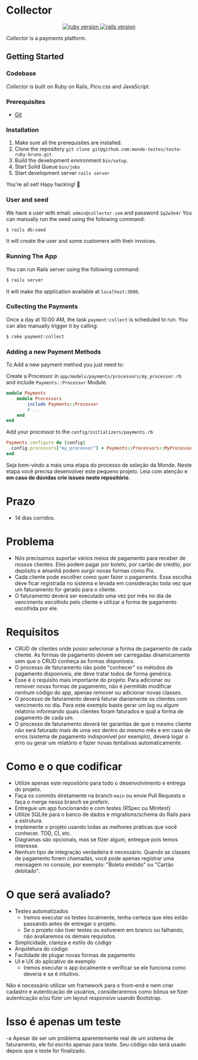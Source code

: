 # Collector

<p align="center">
  <a href="https://www.ruby-lang.org/en/">
    <img src="https://img.shields.io/badge/Ruby-v3.3.2-brightgreen.svg" alt="ruby version">
  </a>
  <a href="http://rubyonrails.org/">
    <img src="https://img.shields.io/badge/Rails-v7.2.1.2-brightgreen.svg" alt="rails version">
  </a>
</p>

*Collector* is a payments platform.


## Getting Started

### Codebase

*Collector* is built on Ruby on Rails, Pico.css and JavaScript.

### Prerequisites

- [Git](https://git-scm.com)

### Installation

1. Make sure all the prerequisites are installed.
1. Clone the repository `git clone git@github.com:monde-testes/teste-ruby-bruno.git`
1. Build the development environment `bin/setup`.
1. Start Solid Queue `bin/jobs`
1. Start development server `rails server`

You're all set! Hapy hacking! :tada:

### User and seed

We have a user with email: `admin@collector.com` and password `1q2w3e4r`
You can manually run the seed using the following command:
```bash
$ rails db:seed
```
It will create the user and some customers with their invoices.

### Running The App

You can run Rails server using the following command:

```sh
$ rails server
```

It will make the application available at `localhost:3000`.

### Collecting the Payments

Once a day at 10:00 AM, the task `payment:collect` is scheduled to run.
You can also manually trigger it by calling:
```sh
$ rake payment:collect
```

### Adding a new Payment Methods

To Add a new payment method you just need to:

Create a Processor in `app/models/payments/processors/my_processor.rb` and include `Payments::Processor` Module.
```ruby
module Payments
	module Processors
		include Payments::Processor
		# ...
	end
end
```

Add your processor to the `config/initializers/payments.rb`
```ruby
Payments.configure do |config|
  config.processors["my_processor"] = Payments::Processors::MyProcessor
end
```





Seja bem-vindo a mais uma etapa do processo de seleção da Monde. Neste etapa você precisa desenvolver este pequeno projeto. Leia com atenção e **em caso de dúvidas crie issues neste repositório**.

# Prazo
- 14 dias corridos.

# Problema
- Nós precisamos suportar vários meios de pagamento para receber de nossos clientes. Eles podem pagar por boleto, por cartão de crédito, por depósito e amanhã podem surgir novas formas como Pix.
- Cada cliente pode escolher como quer fazer o pagamento. Essa escolha deve ficar registrada no sistema e levada em consideração toda vez que um faturamento for gerado para o cliente.
- O faturamento deverá ser executado uma vez por mês no dia de vencimento escolhido pelo cliente e utilizar a forma de pagamento escolhida por ele.

# Requisitos
- CRUD de clientes onde posso selecionar a forma de pagamento de cada cliente. As formas de pagamento devem ser carregadas dinamicamente sem que o CRUD conheça as formas disponíveis.
- O processo de faturamento não pode "conhecer" os métodos de pagamento disponíveis, ele deve tratar todos de forma genérica.
- Esse é o requisito mais importante do projeto: Para adicionar ou remover novas formas de pagamento, não é permitido modificar nenhum código do app, apenas remover ou adicionar novas classes.
- O processo de faturamento deverá faturar diariamente os clientes com vencimento no dia. Para este exemplo basta gerar um log ou algum relatório informando quais clientes foram faturados e qual a forma de pagamento de cada um.
- O processo de faturamento deverá ter garantias de que o mesmo cliente não será faturado mais de uma vez dentro do mesmo mês e em caso de erros (sistema de pagamento indisponível por exemplo), deverá logar o erro ou gerar um relatório e fazer novas tentativas automaticamente.

# Como e o que codificar
- Utilize apenas este repositório para todo o desenvolvimento e entrega do projeto.
- Faça os commits diretamente na branch `main` ou envie Pull Requests e faça o merge nessa branch se preferir.
- Entregue um app funcionando e com testes (RSpec ou Minitest)
- Utilize SQLite para o banco de dados e migrations/schema do Rails para a estrutura.
- Implemente o projeto usando todas as melhores práticas que você conhecer. TDD, CI, etc.
- Diagramas são opcionais, mas se fizer algum, entregue pois temos interesse.
- Nenhum tipo de integração verdadeira é necessário. Quando as classes de pagamento forem chamadas, você pode apenas registrar uma mensagem no console, por exemplo: "Boleto emitido" ou "Cartão debitado".

# O que será avaliado?
- Testes automatizados
  - Iremos executar os testes localmente, tenha certeza que eles estão passando antes de entregar o projeto.
  - Se o projeto não tiver testes ou estiverem em branco ou falhando, não avaliaremos os demais requisitos.
- Simplicidade, clareza e estilo do código
- Arquitetura do código
- Facilidade de plugar novas formas de pagamento
- UI e UX do aplicativo de exemplo
  - Iremos executar o app localmente e verificar se ele funciona como deveria e se é intuitivo.

Não é necessário utilizar um framework para o front-end e nem criar cadastro e autenticação de usuários, consideraremos como bônus se fizer autenticação e/ou fizer um layout responsivo usando Bootstrap.

# Isso é apenas um teste
-a Apesar de ser um problema aparentemente real de um sistema de faturamento, ele foi escrito apenas para teste. Seu código não será usado depois que o teste for finalizado.
